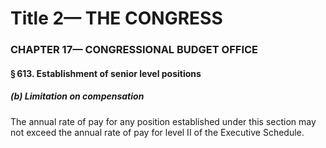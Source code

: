 
# Title 2— THE CONGRESS
### CHAPTER 17— CONGRESSIONAL BUDGET OFFICE
#### § 613. Establishment of senior level positions
##### (b) Limitation on compensation

The annual rate of pay for any position established under this section may not exceed the annual rate of pay for level II of the Executive Schedule.
